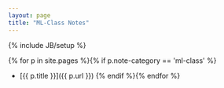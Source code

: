 ```yaml
---
layout: page
title: "ML-Class Notes"
---
```

{% include JB/setup %}

{% for p in site.pages %}{% if p.note-category == 'ml-class' %}
 - [{{ p.title }}]({{ p.url }})
{% endif %}{% endfor %}

